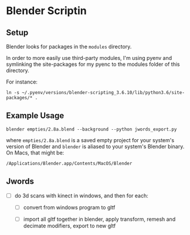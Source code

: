 # Blender Scriptin

## Setup

Blender looks for packages in the `modules` directory.

In order to more easily use third-party modules, I'm using pyenv and symlinking the site-packages for my pyenc to the modules folder of this directory.

For instance:

```
ln -s ~/.pyenv/versions/blender-scripting_3.6.10/lib/python3.6/site-packages/* . 
```

## Example Usage

```
blender empties/2.8a.blend --background --python jwords_export.py 
```

where `empties/2.8a.blend` is a saved empty project for your system's version of Blender and `blender` is aliased to your system's Blender binary. On Macs, that might be:

```
/Applications/Blender.app/Contents/MacOS/Blender
```

## Jwords
* [ ] do 3d scans with kinect in windows, and then for each:
  * [ ] convert from windows program to gltf
  * [ ] import all gltf together in blender, apply transform, remesh and decimate modifiers, export to new gltf


